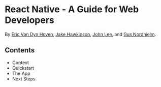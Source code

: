 # React Native - A Guide for Web Developers

By [Eric Van Dyn Hoven](https://github.com/evandynh), [Jake Hawkinson](https://github.com/jakehawk), [John Lee](https://github.com/johnlee94), and [Gus Nordhielm](https://github.com/gnordhielm).

## Contents

* Context
* Quickstart
* The App
* Next Steps